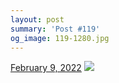 ```yaml
---
layout: post
summary: 'Post #119'
og_image: 119-1280.jpg
---
```


<p>
  <time>
    <a href="/119">February 9, 2022</a>
  </time>
  <a href="/119">
    <img src="{{ site.assets_url }}/119-640.jpg" srcset="{{ site.assets_url }}/119-320.jpg 320w, {{ site.assets_url }}/119-640.jpg 640w, {{ site.assets_url }}/119-960.jpg 960w, {{ site.assets_url }}/119-1280.jpg 1280w" sizes="(min-width: 700px) 50vw, calc(100vw - 2rem)" />
  </a>
</p>
